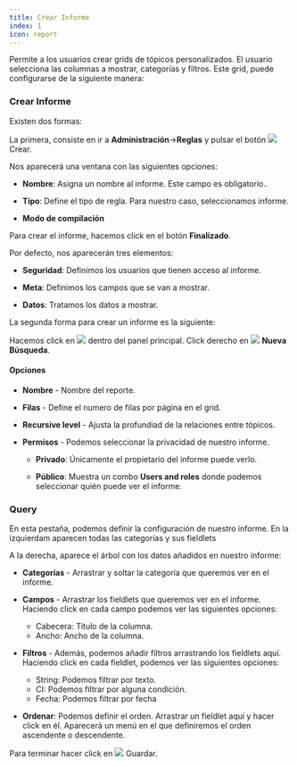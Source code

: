 ```yaml
---
title: Crear Informe
index: 1
icon: report
---
```


Permite a los usuarios crear grids de tópicos personalizados. El usuario selecciona las columnas a mostrar, categorías y filtros. Este grid, puede configurarse de la siguiente manera:

### Crear Informe ###

Existen dos formas:

La primera, consiste en ir a **Administración**->**Reglas** y pulsar el botón <img src="/static/images/icons/add.svg" /> Crear.

Nos aparecerá una ventana con las siguientes opciones:

- **Nombre**: Asigna un nombre al informe. Este campo es obligatorio..

- **Tipo**: Define el tipo de regla. Para nuestro caso, seleccionamos informe.

- **Modo de compilación**

Para crear el informe, hacemos click en el botón **Finalizado**.

Por defecto, nos aparecerán tres elementos:

- **Seguridad**: Definimos los usuarios que tienen acceso al informe.

- **Meta**: Definimos los campos que se van a mostrar.

- **Datos**: Tratamos los datos a mostrar.

La segunda forma para crear un informe es la siguiente:

Hacemos click en <img src="/static/images/icons/report.svg" />  dentro del panel principal. Click derecho en  <img
src="/static/images/icons/magnifier.svg" /> **Nueva Búsqueda**.

#### Opciones ####

- **Nombre** - Nombre del reporte.

- **Filas** - Define el numero de filas por página en el grid.

- **Recursive level** - Ajusta la profundiad de la relaciones entre tópicos.

- **Permisos** - Podemos seleccionar la privacidad de nuestro informe.
    - **Privado**: Únicamente el propietario del informe puede verlo.

    - **Público**: Muestra un combo **Users and roles** donde podemos seleccionar quién puede ver el informe.

### Query ###

En esta pestaña, podemos definir la configuración de nuestro informe. En la izquierdam aparecen todas las categorías
y sus fieldlets

A la derecha, aparece el árbol con los datos añadidos en nuestro informe:

 - **Categorías** - Arrastrar y soltar la categoría que queremos ver en el informe.

 - **Campos** - Arrastrar los fieldlets que queremos ver en el informe. Haciendo click en cada campo podemos ver las siguientes opciones:
     - Cabecera: Título de la columna.
     - Ancho: Ancho de la columna.

 - **Filtros** - Además, podemos añadir filtros arrastrando los fieldlets aquí. Haciendo click en cada fieldlet, podemos ver las siguientes opciones:
    - String: Podemos filtrar por texto.
    - CI: Podemos filtrar por alguna condición.
    - Fecha: Podemos filtrar por fecha

 - **Ordenar**: Podemos definir el orden. Arrastrar un fieldlet aquí y hacer click en él. Aparecerá un menú en el que definiremos el orden ascendente o descendente.

Para terminar hacer click en <img src="/static/images/icons/action_save.svg"/> Guardar.

